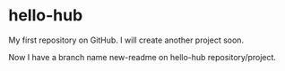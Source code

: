 # hello-hub
My first repository on GitHub.
I will create another project soon.

Now I have a branch name new-readme on hello-hub repository/project.
